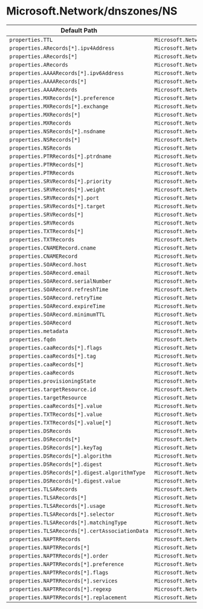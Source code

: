 # Microsoft.Network/dnszones/NS

| Default Path | Alias |
|---|---|
| `properties.TTL` | `Microsoft.Network/dnszones/NS/TTL` |
| `properties.ARecords[*].ipv4Address` | `Microsoft.Network/dnszones/NS/ARecords[*].ipv4Address` |
| `properties.ARecords[*]` | `Microsoft.Network/dnszones/NS/ARecords[*]` |
| `properties.ARecords` | `Microsoft.Network/dnszones/NS/ARecords` |
| `properties.AAAARecords[*].ipv6Address` | `Microsoft.Network/dnszones/NS/AAAARecords[*].ipv6Address` |
| `properties.AAAARecords[*]` | `Microsoft.Network/dnszones/NS/AAAARecords[*]` |
| `properties.AAAARecords` | `Microsoft.Network/dnszones/NS/AAAARecords` |
| `properties.MXRecords[*].preference` | `Microsoft.Network/dnszones/NS/MXRecords[*].preference` |
| `properties.MXRecords[*].exchange` | `Microsoft.Network/dnszones/NS/MXRecords[*].exchange` |
| `properties.MXRecords[*]` | `Microsoft.Network/dnszones/NS/MXRecords[*]` |
| `properties.MXRecords` | `Microsoft.Network/dnszones/NS/MXRecords` |
| `properties.NSRecords[*].nsdname` | `Microsoft.Network/dnszones/NS/NSRecords[*].nsdname` |
| `properties.NSRecords[*]` | `Microsoft.Network/dnszones/NS/NSRecords[*]` |
| `properties.NSRecords` | `Microsoft.Network/dnszones/NS/NSRecords` |
| `properties.PTRRecords[*].ptrdname` | `Microsoft.Network/dnszones/NS/PTRRecords[*].ptrdname` |
| `properties.PTRRecords[*]` | `Microsoft.Network/dnszones/NS/PTRRecords[*]` |
| `properties.PTRRecords` | `Microsoft.Network/dnszones/NS/PTRRecords` |
| `properties.SRVRecords[*].priority` | `Microsoft.Network/dnszones/NS/SRVRecords[*].priority` |
| `properties.SRVRecords[*].weight` | `Microsoft.Network/dnszones/NS/SRVRecords[*].weight` |
| `properties.SRVRecords[*].port` | `Microsoft.Network/dnszones/NS/SRVRecords[*].port` |
| `properties.SRVRecords[*].target` | `Microsoft.Network/dnszones/NS/SRVRecords[*].target` |
| `properties.SRVRecords[*]` | `Microsoft.Network/dnszones/NS/SRVRecords[*]` |
| `properties.SRVRecords` | `Microsoft.Network/dnszones/NS/SRVRecords` |
| `properties.TXTRecords[*]` | `Microsoft.Network/dnszones/NS/TXTRecords[*]` |
| `properties.TXTRecords` | `Microsoft.Network/dnszones/NS/TXTRecords` |
| `properties.CNAMERecord.cname` | `Microsoft.Network/dnszones/NS/CNAMERecord.cname` |
| `properties.CNAMERecord` | `Microsoft.Network/dnszones/NS/CNAMERecord` |
| `properties.SOARecord.host` | `Microsoft.Network/dnszones/NS/SOARecord.host` |
| `properties.SOARecord.email` | `Microsoft.Network/dnszones/NS/SOARecord.email` |
| `properties.SOARecord.serialNumber` | `Microsoft.Network/dnszones/NS/SOARecord.serialNumber` |
| `properties.SOARecord.refreshTime` | `Microsoft.Network/dnszones/NS/SOARecord.refreshTime` |
| `properties.SOARecord.retryTime` | `Microsoft.Network/dnszones/NS/SOARecord.retryTime` |
| `properties.SOARecord.expireTime` | `Microsoft.Network/dnszones/NS/SOARecord.expireTime` |
| `properties.SOARecord.minimumTTL` | `Microsoft.Network/dnszones/NS/SOARecord.minimumTTL` |
| `properties.SOARecord` | `Microsoft.Network/dnszones/NS/SOARecord` |
| `properties.metadata` | `Microsoft.Network/dnszones/NS/metadata` |
| `properties.fqdn` | `Microsoft.Network/dnszones/NS/fqdn` |
| `properties.caaRecords[*].flags` | `Microsoft.Network/dnszones/NS/caaRecords[*].flags` |
| `properties.caaRecords[*].tag` | `Microsoft.Network/dnszones/NS/caaRecords[*].tag` |
| `properties.caaRecords[*]` | `Microsoft.Network/dnszones/NS/caaRecords[*]` |
| `properties.caaRecords` | `Microsoft.Network/dnszones/NS/caaRecords` |
| `properties.provisioningState` | `Microsoft.Network/dnszones/NS/provisioningState` |
| `properties.targetResource.id` | `Microsoft.Network/dnszones/NS/targetResource.id` |
| `properties.targetResource` | `Microsoft.Network/dnszones/NS/targetResource` |
| `properties.caaRecords[*].value` | `Microsoft.Network/dnszones/NS/caaRecords[*].value` |
| `properties.TXTRecords[*].value` | `Microsoft.Network/dnszones/NS/TXTRecords[*].value` |
| `properties.TXTRecords[*].value[*]` | `Microsoft.Network/dnszones/NS/TXTRecords[*].value[*]` |
| `properties.DSRecords` | `Microsoft.Network/dnszones/NS/DSRecords` |
| `properties.DSRecords[*]` | `Microsoft.Network/dnszones/NS/DSRecords[*]` |
| `properties.DSRecords[*].keyTag` | `Microsoft.Network/dnszones/NS/DSRecords[*].keyTag` |
| `properties.DSRecords[*].algorithm` | `Microsoft.Network/dnszones/NS/DSRecords[*].algorithm` |
| `properties.DSRecords[*].digest` | `Microsoft.Network/dnszones/NS/DSRecords[*].digest` |
| `properties.DSRecords[*].digest.algorithmType` | `Microsoft.Network/dnszones/NS/DSRecords[*].digest.algorithmType` |
| `properties.DSRecords[*].digest.value` | `Microsoft.Network/dnszones/NS/DSRecords[*].digest.value` |
| `properties.TLSARecords` | `Microsoft.Network/dnszones/NS/TLSARecords` |
| `properties.TLSARecords[*]` | `Microsoft.Network/dnszones/NS/TLSARecords[*]` |
| `properties.TLSARecords[*].usage` | `Microsoft.Network/dnszones/NS/TLSARecords[*].usage` |
| `properties.TLSARecords[*].selector` | `Microsoft.Network/dnszones/NS/TLSARecords[*].selector` |
| `properties.TLSARecords[*].matchingType` | `Microsoft.Network/dnszones/NS/TLSARecords[*].matchingType` |
| `properties.TLSARecords[*].certAssociationData` | `Microsoft.Network/dnszones/NS/TLSARecords[*].certAssociationData` |
| `properties.NAPTRRecords` | `Microsoft.Network/dnszones/NS/NAPTRRecords` |
| `properties.NAPTRRecords[*]` | `Microsoft.Network/dnszones/NS/NAPTRRecords[*]` |
| `properties.NAPTRRecords[*].order` | `Microsoft.Network/dnszones/NS/NAPTRRecords[*].order` |
| `properties.NAPTRRecords[*].preference` | `Microsoft.Network/dnszones/NS/NAPTRRecords[*].preference` |
| `properties.NAPTRRecords[*].flags` | `Microsoft.Network/dnszones/NS/NAPTRRecords[*].flags` |
| `properties.NAPTRRecords[*].services` | `Microsoft.Network/dnszones/NS/NAPTRRecords[*].services` |
| `properties.NAPTRRecords[*].regexp` | `Microsoft.Network/dnszones/NS/NAPTRRecords[*].regexp` |
| `properties.NAPTRRecords[*].replacement` | `Microsoft.Network/dnszones/NS/NAPTRRecords[*].replacement` |

